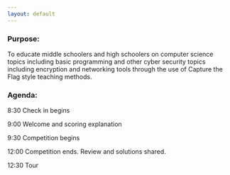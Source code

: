 ```yaml
---
layout: default
---
```


### Purpose:

To educate middle schoolers and high schoolers on computer science topics including basic programming and other cyber security topics including encryption and networking tools through the use of Capture the Flag style teaching methods.


### Agenda:

8:30 Check in begins

9:00 Welcome and scoring explanation

9:30 Competition begins

12:00 Competition ends. Review and solutions shared.

12:30 Tour